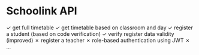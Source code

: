 # Schoolink API 
✓  get full timetable
✓  get timetable based on classroom and day
✓  register a student (based on code verification)
✓  verify register data validity (improved)
✗  register a teacher
✗  role-based authentication using JWT
✗  ...
